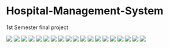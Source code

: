# Hospital-Management-System
1st Semester final project

<img src="src/assets/img/1.png">
<img src="src/assets/img/2.png">
<img src="src/assets/img/3.png">
<img src="src/assets/img/4.png">
<img src="src/assets/img/log.png">
<img src="src/assets/img/5.png">
<img src="src/assets/img/6.png">
<img src="src/assets/img/7.png">
<img src="src/assets/img/8.png">
<img src="src/assets/img/9.png">
<img src="src/assets/img/10.png">
<img src="src/assets/img/11.png">
<img src="src/assets/img/12.png">
<img src="src/assets/img/13.png">
<img src="src/assets/img/14.png">
<img src="src/assets/img/15.png">
<img src="src/assets/img/16.png">
<img src="src/assets/img/17.png">
<img src="src/assets/img/18.png">


